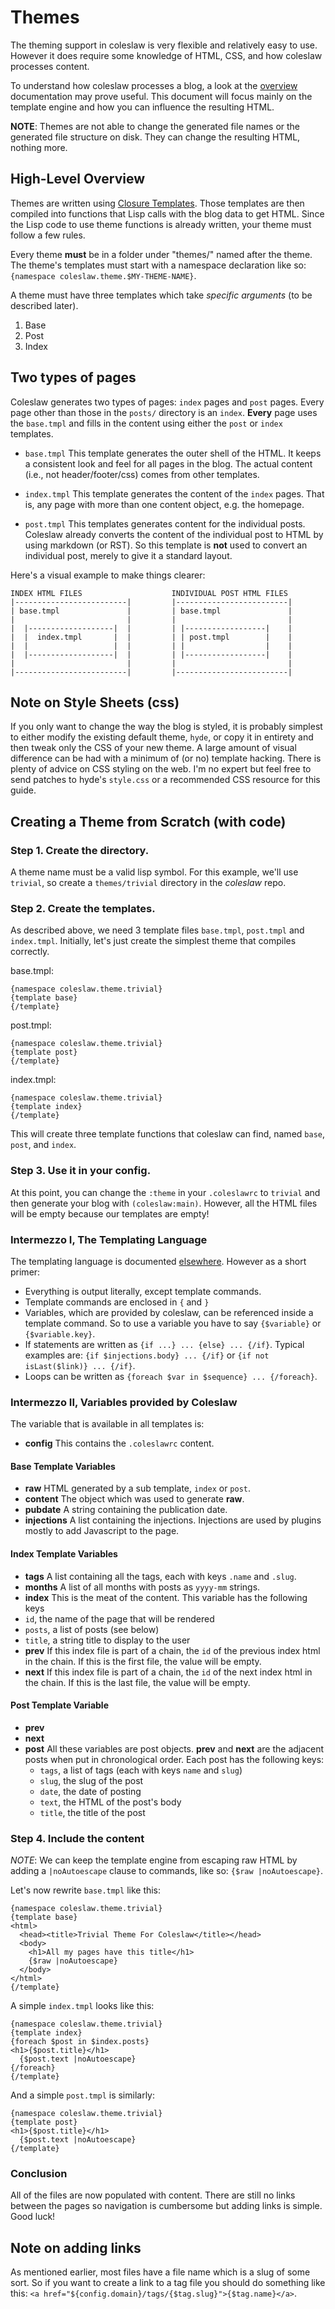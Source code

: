 # Themes

The theming support in coleslaw is very flexible and relatively easy
to use. However it does require some knowledge of HTML, CSS, and how
coleslaw processes content.

To understand how coleslaw processes a blog, a look at the [overview][ovr]
documentation may prove useful. This document will focus mainly on the
template engine and how you can influence the resulting HTML.

**NOTE**: Themes are not able to change the generated file names or the
generated file structure on disk. They can change the resulting HTML, nothing more.

## High-Level Overview

Themes are written using [Closure Templates][clt]. Those templates are
then compiled into functions that Lisp calls with the blog data to get
HTML. Since the Lisp code to use theme functions is already written,
your theme must follow a few rules.

Every theme **must** be in a folder under "themes/" named after the
theme. The theme's templates must start with a namespace declaration
like so: `{namespace coleslaw.theme.$MY-THEME-NAME}`.

A theme must have three templates which take *specific arguments*
(to be described later).
1. Base
2. Post
3. Index

## Two types of pages

Coleslaw generates two types of pages: `index` pages and `post` pages.
Every page other than those in the `posts/` directory is an `index`.
**Every** page uses the `base.tmpl` and fills in the content using
either the `post` or `index` templates.

*  `base.tmpl` This template generates the outer shell of the HTML.
   It keeps a consistent look and feel for all pages in the blog. The
   actual content (i.e., not header/footer/css) comes from other templates.

*  `index.tmpl` This template generates the content of the `index` pages.
   That is, any page with more than one content object, e.g. the homepage.

*  `post.tmpl` This templates generates content for the individual posts.
   Coleslaw already converts the content of the individual post to HTML
   by using markdown (or RST). So this template is **not** used to
   convert an individual post, merely to give it a standard layout.

Here's a visual example to make things clearer:
```
INDEX HTML FILES                    INDIVIDUAL POST HTML FILES
|-------------------------|         |-------------------------|
| base.tmpl               |         | base.tmpl               |
|                         |         |                         |
|  |-------------------|  |         | |------------------|    |
|  |  index.tmpl       |  |         | | post.tmpl        |    |
|  |                   |  |         | |                  |    |
|  |-------------------|  |         | |------------------|    |
|                         |         |                         |
|-------------------------|         |-------------------------|
```

## Note on Style Sheets (css)

If you only want to change the way the blog is styled, it is probably
simplest to either modify the existing default theme, `hyde`, or copy
it in entirety and then tweak only the CSS of your new theme. A large
amount of visual difference can be had with a minimum of (or no)
template hacking. There is plenty of advice on CSS styling on the web.
I'm no expert but feel free to send patches to hyde's `style.css` or a
recommended CSS resource for this guide.

## Creating a Theme from Scratch (with code)

### Step 1. Create the directory.

A theme name must be a valid lisp symbol. For this example, we'll use
`trivial`, so create a `themes/trivial` directory in the *coleslaw* repo.

### Step 2. Create the templates.

As described above, we need 3 template files `base.tmpl`, `post.tmpl`
and `index.tmpl`. Initially, let's just create the simplest theme that
compiles correctly.

base.tmpl:
```
{namespace coleslaw.theme.trivial}
{template base}
{/template}
```
post.tmpl:
```
{namespace coleslaw.theme.trivial}
{template post}
{/template}
```
index.tmpl:
```
{namespace coleslaw.theme.trivial}
{template index}
{/template}
```

This will create three template functions that coleslaw can find, named
`base`, `post`, and `index`.

### Step 3. Use it in your config.

At this point, you can change the `:theme` in your `.coleslawrc` to
`trivial` and then generate your blog with `(coleslaw:main)`. However,
all the HTML files will be empty because our templates are empty!

### Intermezzo I, The Templating Language

The templating language is documented [elsewhere][clt].
However as a short primer:

*  Everything is output literally, except template commands.
*  Template commands are enclosed in `{` and `}`
*  Variables, which are provided by coleslaw, can be referenced
   inside a template command. So to use a variable you have to say
   `{$variable}` or `{$variable.key}`.
*  If statements are written as `{if ...} ... {else} ... {/if}`.
   Typical examples are: `{if $injections.body} ... {/if}` or
   `{if not isLast($link)} ... {/if}`.
*  Loops can be written as `{foreach $var in $sequence} ... {/foreach}`.

### Intermezzo II, Variables provided by Coleslaw

The variable that is available in all templates is:
- **config**       This contains the `.coleslawrc` content.

#### Base Template Variables

- **raw**          HTML generated by a sub template, `index` or `post`.
- **content**      The object which was used to generate **raw**.
- **pubdate**      A string containing the publication date.
- **injections**   A list containing the injections. Injections are used
                   by plugins mostly to add Javascript to the page.

#### Index Template Variables

- **tags**         A list containing all the tags, each with keys
                   `.name` and `.slug`.
- **months**       A list of all months with posts as `yyyy-mm` strings.
- **index**        This is the meat of the content. This variable has
                   the following keys
 - `id`, the name of the page that will be rendered
 - `posts`, a list of posts (see below)
 - `title`, a string title to display to the user
- **prev**         If this index file is part of a chain, the `id`
                   of the previous index html in the chain.
                   If this is the first file, the value will be empty.
- **next**         If this index file is part of a chain, the `id`
                   of the next index html in the chain.
                   If this is the last file, the value will be empty.

#### Post Template Variable

- **prev**
- **next**
- **post**         All these variables are post objects. **prev** and
                   **next** are the adjacent posts when put in
                   chronological order. Each post has the following keys:
   - `tags`, a list of tags (each with keys `name` and `slug`)
   - `slug`, the slug of the post
   - `date`, the date of posting
   - `text`, the HTML of the post's body
   - `title`, the title of the post

### Step 4. Include the content

*NOTE*: We can keep the template engine from escaping raw HTML by
adding a `|noAutoescape` clause to commands, like so: `{$raw |noAutoescape}`.

Let's now rewrite `base.tmpl` like this:
```
{namespace coleslaw.theme.trivial}
{template base}
<html>
  <head><title>Trivial Theme For Coleslaw</title></head>
  <body>
    <h1>All my pages have this title</h1>
    {$raw |noAutoescape}
  </body>
</html>
{/template}
```

A simple `index.tmpl` looks like this:
```
{namespace coleslaw.theme.trivial}
{template index}
{foreach $post in $index.posts}
<h1>{$post.title}</h1>
  {$post.text |noAutoescape}
{/foreach}
{/template}
```

And a simple `post.tmpl` is similarly:
```
{namespace coleslaw.theme.trivial}
{template post}
<h1>{$post.title}</h1>
  {$post.text |noAutoescape}
{/template}
```

### Conclusion

All of the files are now populated with content. There are still no links
between the pages so navigation is cumbersome but adding links is simple.
Good luck!

## Note on adding links

As mentioned earlier, most files have a file name which is a slug of
some sort. So if you want to create a link to a tag file you should
do something like this: `<a href="${config.domain}/tags/{$tag.slug}">{$tag.name}</a>`.

[clt]: https://developers.google.com/closure/templates/
[ovr]: https://github.com/redline6561/coleslaw/blob/master/docs/overview.md
